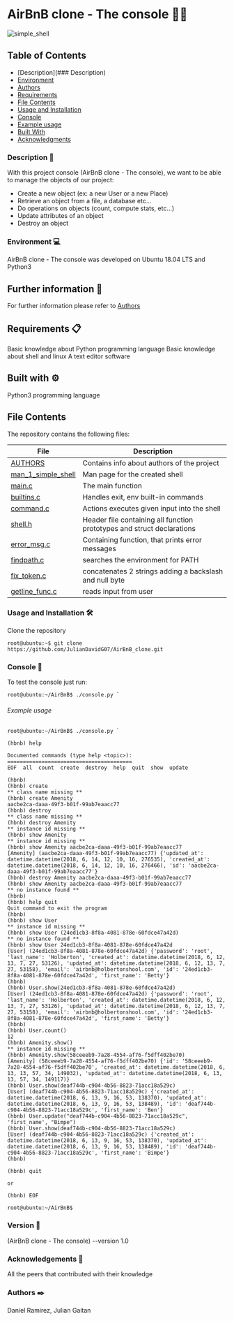 # AirBnB clone - The console 👨‍💻

![simple_shell]()
## Table of Contents

- [Description](### Description)
- [Environment](#Environment)
- [Authors](#Authors)
- [Requirements](#Requirements)
- [File Contents](#FileContents)
- [Usage and Installation](#UsageandInstallation)
- [Console](#Console)
- [Example usage](#Exampleusage)
- [Built With](#built-with)
- [Acknowledgments](#acknowledgments)

### Description 📄
With this project console (AirBnB clone - The console), we want to be able to manage the objects of our project:

 - Create a new object (ex: a new User or a new Place)
 - Retrieve an object from a file, a database etc…
 - Do operations on objects (count, compute stats, etc…)
 - Update attributes of an object
 - Destroy an object

### Environment 💻
AirBnB clone - The console  was developed on Ubuntu 18.04 LTS and Python3

## Further information 🚀
For further information please refer to [Authors](./AUTHORS)

## Requirements 📋
Basic knowledge about Python programming language Basic knowledge about shell and linux A text editor software

## Built with ⚙️
Python3 programming language

## File Contents
The repository contains the following files:

|   **File**   |   **Description**   |
| -------------- | --------------------- |
|[AUTHORS](./AUTHORS) | Contains info about authors of the project |
|[man_1_simple_shell](./man_1_simple_shell) | Man page for the created shell |
|[main.c](./main.c) | The main function |
|[builtins.c](./builtins.c) | Handles exit, env built-in commands |
|[command.c](./command.c)| Actions executes given input into the shell |
|[shell.h](./shell.h)| Header file containing all function prototypes and struct declarations |
|[error_msg.c](./error_msg.c) | Containing function, that prints error messages |
|[findpath.c](./findpath.c) | searches the environment for PATH |
|[fix_token.c](./fix_token.c) | concatenates 2 strings adding a backslash and null byte |
|[getline_func.c](./getline_func.c) | reads input from user |



### Usage and Installation 🛠️
Clone the repository
```
root@ubuntu:~$ git clone https://github.com/JulianDavidG07/AirBnB_clone.git
```

### Console 🔧
To test the console just run:
```
root@ubuntu:~/AirBnB$ ./console.py `
```

###### Example usage

```
root@ubuntu:~/AirBnB$ ./console.py `
```
```
(hbnb) help

Documented commands (type help <topic>):
========================================
EOF  all  count  create  destroy  help  quit  show  update

(hbnb)
(hbnb) create
** class name missing **
(hbnb) create Amenity
aacbe2ca-daaa-49f3-b01f-99ab7eaacc77
(hbnb) destroy
** class name missing **
(hbnb) destroy Amenity
** instance id missing **
(hbnb) show Amenity
** instance id missing **
(hbnb) show Amenity aacbe2ca-daaa-49f3-b01f-99ab7eaacc77
[Amenity] (aacbe2ca-daaa-49f3-b01f-99ab7eaacc77) {'updated_at': datetime.datetime(2018, 6, 14, 12, 10, 16, 276535), 'created_at': datetime.datetime(2018, 6, 14, 12, 10, 16, 276466), 'id': 'aacbe2ca-daaa-49f3-b01f-99ab7eaacc77'}
(hbnb) destroy Amenity aacbe2ca-daaa-49f3-b01f-99ab7eaacc77
(hbnb) show Amenity aacbe2ca-daaa-49f3-b01f-99ab7eaacc77
** no instance found **
(hbnb)
(hbnb) help quit
Quit command to exit the program
(hbnb)
(hbnb) show User
** instance id missing **
(hbnb) show User (24ed1cb3-8f8a-4081-878e-60fdce47a42d)
** no instance found **
(hbnb) show User 24ed1cb3-8f8a-4081-878e-60fdce47a42d
[User] (24ed1cb3-8f8a-4081-878e-60fdce47a42d) {'password': 'root', 'last_name': 'Holberton', 'created_at': datetime.datetime(2018, 6, 12, 13, 7, 27, 53126), 'updated_at': datetime.datetime(2018, 6, 12, 13, 7, 27, 53158), 'email': 'airbnb@holbertonshool.com', 'id': '24ed1cb3-8f8a-4081-878e-60fdce47a42d', 'first_name': 'Betty'}
(hbnb)
(hbnb) User.show(24ed1cb3-8f8a-4081-878e-60fdce47a42d)
[User] (24ed1cb3-8f8a-4081-878e-60fdce47a42d) {'password': 'root', 'last_name': 'Holberton', 'created_at': datetime.datetime(2018, 6, 12, 13, 7, 27, 53126), 'updated_at': datetime.datetime(2018, 6, 12, 13, 7, 27, 53158), 'email': 'airbnb@holbertonshool.com', 'id': '24ed1cb3-8f8a-4081-878e-60fdce47a42d', 'first_name': 'Betty'}
(hbnb)
(hbnb) User.count()
12
(hbnb) Amenity.show()
** instance id missing **
(hbnb) Amenity.show(58ceeeb9-7a28-4554-af76-f5dff402be70)
[Amenity] (58ceeeb9-7a28-4554-af76-f5dff402be70) {'id': '58ceeeb9-7a28-4554-af76-f5dff402be70', 'created_at': datetime.datetime(2018, 6, 13, 13, 57, 34, 149032), 'updated_at': datetime.datetime(2018, 6, 13, 13, 57, 34, 149117)}
(hbnb) User.show(deaf744b-c904-4b56-8823-71acc18a529c)
[User] (deaf744b-c904-4b56-8823-71acc18a529c) {'created_at': datetime.datetime(2018, 6, 13, 9, 16, 53, 138370), 'updated_at': datetime.datetime(2018, 6, 13, 9, 16, 53, 138489), 'id': 'deaf744b-c904-4b56-8823-71acc18a529c', 'first_name': 'Ben'}
(hbnb) User.update("deaf744b-c904-4b56-8823-71acc18a529c", 'first_name', "Bimpe")
(hbnb) User.show(deaf744b-c904-4b56-8823-71acc18a529c)
[User] (deaf744b-c904-4b56-8823-71acc18a529c) {'created_at': datetime.datetime(2018, 6, 13, 9, 16, 53, 138370), 'updated_at': datetime.datetime(2018, 6, 13, 9, 16, 53, 138489), 'id': 'deaf744b-c904-4b56-8823-71acc18a529c', 'first_name': 'Bimpe'}
(hbnb)
```
```
(hbnb) quit
```
```
or
```
```
(hbnb) EOF
```
```
root@ubuntu:~/AirBnB$
```
### Version 📌
(AirBnB clone - The console) --version 1.0

### Acknowledgements 🎁
All the peers that contributed with their knowledge

### Authors  ✒️
Daniel Ramirez, Julian Gaitan
